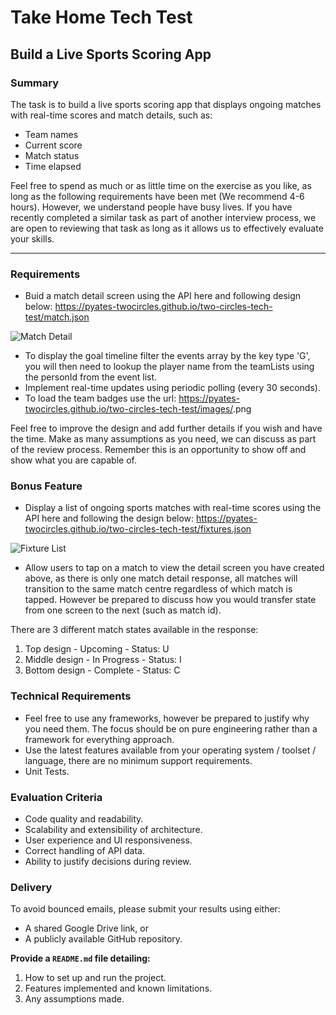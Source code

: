 # Take Home Tech Test  

## Build a Live Sports Scoring App  

### Summary  
The task is to build a live sports scoring app that displays ongoing matches with real-time scores and match details, such as:  
- Team names  
- Current score  
- Match status  
- Time elapsed  

Feel free to spend as much or as little time on the exercise as you like, as long as the following requirements have been met (We recommend 4-6 hours). However, we understand people have busy lives. If you have recently completed a similar task as part of another interview process, we are open to reviewing that task as long as it allows us to effectively evaluate your skills.  

---

### Requirements  

- Buid a match detail screen using the API here and following design below: https://pyates-twocircles.github.io/two-circles-tech-test/match.json

![Match Detail](https://pyates-twocircles.github.io/two-circles-tech-test/match-detail.png)

- To display the goal timeline filter the events array by the key type 'G', you will then need to lookup the player name from the teamLists using the personId from the event list.
- Implement real-time updates using periodic polling (every 30 seconds).
- To load the team badges use the url: https://pyates-twocircles.github.io/two-circles-tech-test/images/<teamid>.png

Feel free to improve the design and add further details if you wish and have the time. Make as many assumptions as you need, we can discuss as part of the review process. Remember this is an opportunity to show off and show what you are capable of.

### Bonus Feature
- Display a list of ongoing sports matches with real-time scores using the API here and following the design below: https://pyates-twocircles.github.io/two-circles-tech-test/fixtures.json

![Fixture List](https://pyates-twocircles.github.io/two-circles-tech-test/fixture-list.png)

- Allow users to tap on a match to view the detail screen you have created above, as there is only one match detail response, all matches will transition to the same match centre regardless of which match is tapped. However be prepared to discuss how you would transfer state from one screen to the next (such as match id).

There are 3 different match states available in the response:
1. Top design - Upcoming - Status: U
2. Middle design - In Progress - Status: I
3. Bottom design - Complete - Status: C

### Technical Requirements
- Feel free to use any frameworks, however be prepared to justify why you need them. The focus should be on pure engineering rather than a framework for everything approach.
- Use the latest features available from your operating system / toolset / language, there are no minimum support requirements.
- Unit Tests.

### Evaluation Criteria
- Code quality and readability.
- Scalability and extensibility of architecture.
- User experience and UI responsiveness.
- Correct handling of API data.
- Ability to justify decisions during review.

### Delivery  
To avoid bounced emails, please submit your results using either:  
- A shared Google Drive link, or  
- A publicly available GitHub repository.  

**Provide a `README.md` file detailing:**  
1. How to set up and run the project.   
2. Features implemented and known limitations.  
3. Any assumptions made.